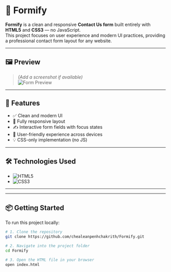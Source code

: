 # 💬 Formify

**Formify** is a clean and responsive **Contact Us form** built entirely with **HTML5** and **CSS3** — no JavaScript.  
This project focuses on user experience and modern UI practices, providing a professional contact form layout for any website.

---

## 🖼️ Preview

> *(Add a screenshot if available)*  
> ![Form Preview](./screenshot.png)

---

## 🚀 Features

- ✅ Clean and modern UI
- 📱 Fully responsive layout
- ✍️ Interactive form fields with focus states
- 🤝 User-friendly experience across devices
- 💡 CSS-only implementation (no JS)

---

## 🛠 Technologies Used

- ![HTML5](https://img.shields.io/badge/-HTML5-E34F26?style=flat&logo=html5&logoColor=white)
- ![CSS3](https://img.shields.io/badge/-CSS3-1572B6?style=flat&logo=css3&logoColor=white)

---

---

## 📦 Getting Started

To run this project locally:

```bash
# 1. Clone the repository
git clone https://github.com/chealeanpenhchakrith/Formify.git

# 2. Navigate into the project folder
cd Formify

# 3. Open the HTML file in your browser
open index.html
